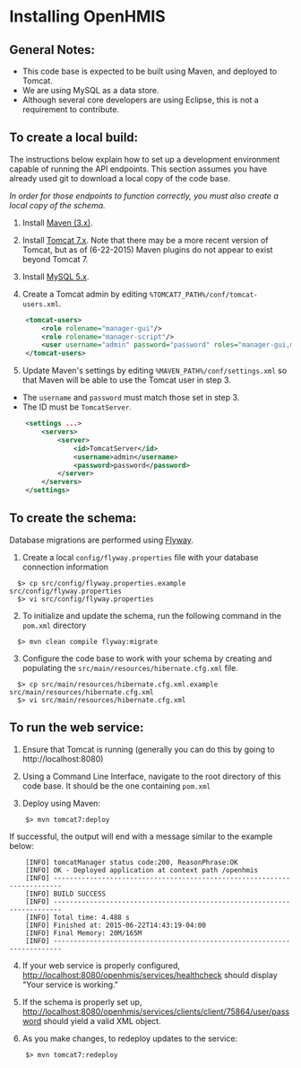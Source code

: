 Installing OpenHMIS
=================================================================
 
General Notes:
-------------------
* This code base is expected to be built using Maven, and deployed to Tomcat.
* We are using MySQL as a data store.
* Although several core developers are using Eclipse, this is not a requirement to contribute.


To create a local build:
-------------------
The instructions below explain how to set up a development environment capable of running the API endpoints.  This section assumes you have already used git to download a local copy of the code base.

_In order for those endpoints to function correctly, you must also create a local copy of the schema._

1. Install [Maven (3.x)](https://maven.apache.org/download.cgi).

2. Install [Tomcat 7.x](https://tomcat.apache.org/download-70.cgi). Note that there may be a more recent version of Tomcat, but as of (6-22-2015) Maven plugins do not appear to exist beyond Tomcat 7.

3. Install [MySQL 5.x](http://dev.mysql.com/downloads/mysql/).

4. Create a Tomcat admin by editing `%TOMCAT7_PATH%/conf/tomcat-users.xml`.

```XML
	<tomcat-users>
		<role rolename="manager-gui"/>
		<role rolename="manager-script"/>
		<user username="admin" password="password" roles="manager-gui,manager-script" />
	</tomcat-users>
```


5. Update Maven's settings by editing `%MAVEN_PATH%/conf/settings.xml` so that Maven will be able to use the Tomcat user in step 3.

* The `username` and `password` must match those set in step 3.
* The ID must be `TomcatServer`.

```XML
	<settings ...>
		<servers>
			<server>
				<id>TomcatServer</id>
				<username>admin</username>
				<password>password</password>
			</server>
		</servers>
	</settings>
```


To create the schema:
---------------------
Database migrations are performed using [Flyway](http://flywaydb.org/).

1. Create a local `config/flyway.properties` file with your database connection information

```shell
  $> cp src/config/flyway.properties.example src/config/flyway.properties
  $> vi src/config/flyway.properties
```


2. To initialize and update the schema, run the following command in the `pom.xml` directory

```shell
  $> mvn clean compile flyway:migrate
```

3. Configure the code base to work with your schema by creating and populating the `src/main/resources/hibernate.cfg.xml` file.

```shell
  $> cp src/main/resources/hibernate.cfg.xml.example src/main/resources/hibernate.cfg.xml
  $> vi src/main/resources/hibernate.cfg.xml
```

To run the web service:
---------------------

1. Ensure that Tomcat is running (generally you can do this by going to http://localhost:8080)

2. Using a Command Line Interface, navigate to the root directory of this code base.  It should be the one containing `pom.xml`

3. Deploy using Maven:

```shell
	$> mvn tomcat7:deploy
```

If successful, the output will end with a message similar to the example below:

```shell
	[INFO] tomcatManager status code:200, ReasonPhrase:OK
	[INFO] OK - Deployed application at context path /openhmis
	[INFO] ------------------------------------------------------------------------
	[INFO] BUILD SUCCESS
	[INFO] ------------------------------------------------------------------------
	[INFO] Total time: 4.488 s
	[INFO] Finished at: 2015-06-22T14:43:19-04:00
	[INFO] Final Memory: 20M/165M
	[INFO] ------------------------------------------------------------------------
```

4. If your web service is properly configured, [http://localhost:8080/openhmis/services/healthcheck](http://localhost:8080/openhmis/services/healthcheck) should display "Your service is working." 

5. If the schema is properly set up, [http://localhost:8080/openhmis/services/clients/client/75864/user/password](http://localhost:8080/openhmis/services/clients/client/75864/user/password) should yield a valid XML object.

6. As you make changes, to redeploy updates to the service:

```shell
	$> mvn tomcat7:redeploy
```